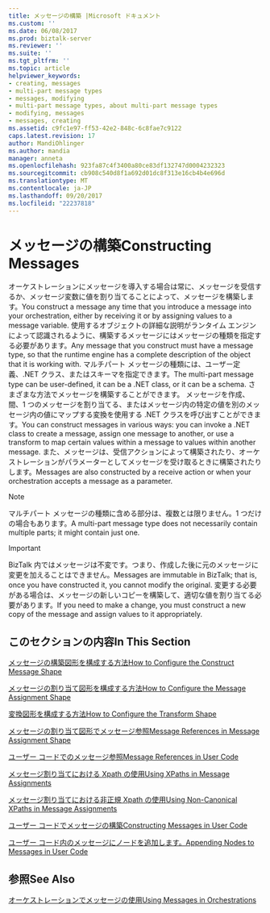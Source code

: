 ```yaml
---
title: メッセージの構築 |Microsoft ドキュメント
ms.custom: ''
ms.date: 06/08/2017
ms.prod: biztalk-server
ms.reviewer: ''
ms.suite: ''
ms.tgt_pltfrm: ''
ms.topic: article
helpviewer_keywords:
- creating, messages
- multi-part message types
- messages, modifying
- multi-part message types, about multi-part message types
- modifying, messages
- messages, creating
ms.assetid: c9fc1e97-ff53-42e2-848c-6c8fae7c9122
caps.latest.revision: 17
author: MandiOhlinger
ms.author: mandia
manager: anneta
ms.openlocfilehash: 923fa87c4f3400a80ce83df132747d0004232323
ms.sourcegitcommit: cb908c540d8f1a692d01dc8f313e16cb4b4e696d
ms.translationtype: MT
ms.contentlocale: ja-JP
ms.lasthandoff: 09/20/2017
ms.locfileid: "22237818"
---
```

# <a name="constructing-messages"></a><span data-ttu-id="33131-102">メッセージの構築</span><span class="sxs-lookup"><span data-stu-id="33131-102">Constructing Messages</span></span>
<span data-ttu-id="33131-103">オーケストレーションにメッセージを導入する場合は常に、メッセージを受信するか、メッセージ変数に値を割り当てることによって、メッセージを構築します。</span><span class="sxs-lookup"><span data-stu-id="33131-103">You construct a message any time that you introduce a message into your orchestration, either by receiving it or by assigning values to a message variable.</span></span> <span data-ttu-id="33131-104">使用するオブジェクトの詳細な説明がランタイム エンジンによって認識されるように、構築するメッセージにはメッセージの種類を指定する必要があります。</span><span class="sxs-lookup"><span data-stu-id="33131-104">Any message that you construct must have a message type, so that the runtime engine has a complete description of the object that it is working with.</span></span> <span data-ttu-id="33131-105">マルチパート メッセージの種類には、ユーザー定義、.NET クラス、またはスキーマを指定できます。</span><span class="sxs-lookup"><span data-stu-id="33131-105">The multi-part message type can be user-defined, it can be a .NET class, or it can be a schema.</span></span> <span data-ttu-id="33131-106">さまざまな方法でメッセージを構築することができます。 メッセージを作成、間、1 つのメッセージを割り当てる、またはメッセージ内の特定の値を別のメッセージ内の値にマップする変換を使用する .NET クラスを呼び出すことができます。</span><span class="sxs-lookup"><span data-stu-id="33131-106">You can construct messages in various ways: you can invoke a .NET class to create a message, assign one message to another, or use a transform to map certain values within a message to values within another message.</span></span> <span data-ttu-id="33131-107">また、メッセージは、受信アクションによって構築されたり、オーケストレーションがパラメーターとしてメッセージを受け取るときに構築されたりします。</span><span class="sxs-lookup"><span data-stu-id="33131-107">Messages are also constructed by a receive action or when your orchestration accepts a message as a parameter.</span></span>  
  
> [!NOTE]
>  <span data-ttu-id="33131-108">マルチパート メッセージの種類に含める部分は、複数とは限りません。1 つだけの場合もあります。</span><span class="sxs-lookup"><span data-stu-id="33131-108">A multi-part message type does not necessarily contain multiple parts; it might contain just one.</span></span>  
  
> [!IMPORTANT]
>  <span data-ttu-id="33131-109">BizTalk 内ではメッセージは不変です。つまり、作成した後に元のメッセージに変更を加えることはできません。</span><span class="sxs-lookup"><span data-stu-id="33131-109">Messages are immutable in BizTalk; that is, once you have constructed it, you cannot modify the original.</span></span> <span data-ttu-id="33131-110">変更する必要がある場合は、メッセージの新しいコピーを構築して、適切な値を割り当てる必要があります。</span><span class="sxs-lookup"><span data-stu-id="33131-110">If you need to make a change, you must construct a new copy of the message and assign values to it appropriately.</span></span>  
  
## <a name="in-this-section"></a><span data-ttu-id="33131-111">このセクションの内容</span><span class="sxs-lookup"><span data-stu-id="33131-111">In This Section</span></span>  
 [<span data-ttu-id="33131-112">メッセージの構築図形を構成する方法</span><span class="sxs-lookup"><span data-stu-id="33131-112">How to Configure the Construct Message Shape</span></span>](../core/how-to-configure-the-construct-message-shape.md)  
  
 [<span data-ttu-id="33131-113">メッセージの割り当て図形を構成する方法</span><span class="sxs-lookup"><span data-stu-id="33131-113">How to Configure the Message Assignment Shape</span></span>](../core/how-to-configure-the-message-assignment-shape.md) 
  
 [<span data-ttu-id="33131-114">変換図形を構成する方法</span><span class="sxs-lookup"><span data-stu-id="33131-114">How to Configure the Transform Shape</span></span>](../core/how-to-configure-the-transform-shape.md) 
  
 [<span data-ttu-id="33131-115">メッセージの割り当て図形でメッセージ参照</span><span class="sxs-lookup"><span data-stu-id="33131-115">Message References in Message Assignment Shape</span></span>](../core/message-references-in-message-assignment-shape.md)  
  
 [<span data-ttu-id="33131-116">ユーザー コードでのメッセージ参照</span><span class="sxs-lookup"><span data-stu-id="33131-116">Message References in User Code</span></span>](../core/message-references-in-user-code.md)  
  
 [<span data-ttu-id="33131-117">メッセージ割り当てにおける Xpath の使用</span><span class="sxs-lookup"><span data-stu-id="33131-117">Using XPaths in Message Assignments</span></span>](../core/using-xpaths-in-message-assignments.md)  
  
 [<span data-ttu-id="33131-118">メッセージ割り当てにおける非正規 Xpath の使用</span><span class="sxs-lookup"><span data-stu-id="33131-118">Using Non-Canonical XPaths in Message Assignments</span></span>](../core/using-non-canonical-xpaths-in-message-assignments.md)  
  
 [<span data-ttu-id="33131-119">ユーザー コードでメッセージの構築</span><span class="sxs-lookup"><span data-stu-id="33131-119">Constructing Messages in User Code</span></span>](../core/constructing-messages-in-user-code.md)  
  
 [<span data-ttu-id="33131-120">ユーザー コード内のメッセージにノードを追加します。</span><span class="sxs-lookup"><span data-stu-id="33131-120">Appending Nodes to Messages in User Code</span></span>](../core/appending-nodes-to-messages-in-user-code.md)  
  
## <a name="see-also"></a><span data-ttu-id="33131-121">参照</span><span class="sxs-lookup"><span data-stu-id="33131-121">See Also</span></span>  
 [<span data-ttu-id="33131-122">オーケストレーションでメッセージの使用</span><span class="sxs-lookup"><span data-stu-id="33131-122">Using Messages in Orchestrations</span></span>](../core/using-messages-in-orchestrations.md)